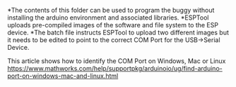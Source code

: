 *The contents of this folder can be used to program the buggy without installing the arduino environment and associated libraries.
*ESPTool uploads pre-compiled images of the software and file system to the ESP device.
*The batch file instructs ESPTool to upload two different images but it needs to be edited to point to the correct COM Port for the USB->Serial Device.

This article shows how to identify the COM Port on Windows, Mac or Linux
https://www.mathworks.com/help/supportpkg/arduinoio/ug/find-arduino-port-on-windows-mac-and-linux.html
